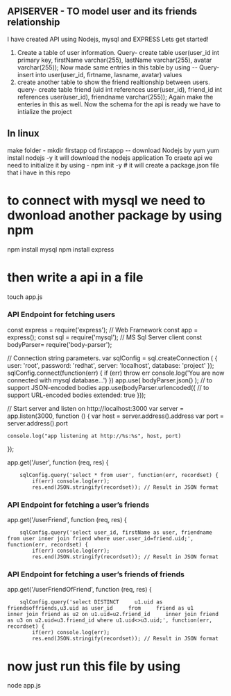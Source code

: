 ## APISERVER - TO model user and its friends relationship
I have created API using Nodejs, mysql and EXPRESS
Lets get started!
1. Create a table of user information.
Query- create table user(user_id int primary key, firstName varchar(255), lastName varchar(255), avatar varchar(255));
Now made same entries in this table by using --
Query- insert into user(user_id, firtname, lasname, avatar) values
2. create another table to show the  friend realtionship between users.
query- create table friend (uid int references user(user_id), friend_id int references user(user_id), friendname varchar(255));
Again make the enteries in this as well.
Now the schema for the api is ready we have to intialize the project
## In linux 
make folder - mkdir firstapp 
cd firstappp -- download Nodejs by yum 
yum install nodejs -y    it will download the nodejs application
To craete api we need to initialize it by using -
npm init -y # it will create a package.json file that i have in this repo
# to connect with mysql we need to dwonload another package by using npm
npm install mysql
npm install express
# then write a api in a file 
touch app.js
###  API Endpoint for fetching users
const express = require('express'); // Web Framework
const app = express();
const sql = require('mysql'); // MS Sql Server client
const bodyParser= require('body-parser');

// Connection string parameters.
var sqlConfig = sql.createConnection ( {
    user: 'root',
    password: 'redhat',
    server: 'localhost',
    database: 'project'
});
sqlConfig.connect(function(err) {
          if (err) throw err
          console.log('You are now connected with mysql database...')
})
app.use( bodyParser.json() );       // to support JSON-encoded bodies
app.use(bodyParser.urlencoded({     // to support URL-encoded bodies
          extended: true
}));


// Start server and listen on http://localhost:3000
var server = app.listen(3000, function () {
    var host = server.address().address
    var port = server.address().port

    console.log("app listening at http://%s:%s", host, port)
});

app.get('/user', function (req, res) {

        sqlConfig.query('select * from user', function(err, recordset) {
            if(err) console.log(err);
            res.end(JSON.stringify(recordset)); // Result in JSON format
  
### API Endpoint for fetching a user’s friends
app.get('/userFriend', function (req, res) {

        sqlConfig.query('select user_id, firstName as user, friendname from user inner join friend where user.user_id=friend.uid;', function(err, recordset) {
            if(err) console.log(err);
            res.end(JSON.stringify(recordset)); // Result in JSON format
      
 
### API Endpoint for fetching a user’s friends of friends
app.get('/userFriendOfFriend', function (req, res) {

        sqlConfig.query('select DISTINCT     u1.uid as friendsoffriends,u3.uid as user_id     from     friend as u1      inner join friend as u2 on u1.uid=u2.friend_id     inner join friend as u3 on u2.uid=u3.friend_id where u1.uid<>u3.uid;', function(err, recordset) {
            if(err) console.log(err);
            res.end(JSON.stringify(recordset)); // Result in JSON format
            
            
            
            
            
 # now just run this file by using 
 node app.js
      
 
